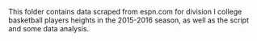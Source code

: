 This folder contains data scraped from espn.com for division I college basketball players heights in the 2015-2016 season, as well as the script and some data analysis.
